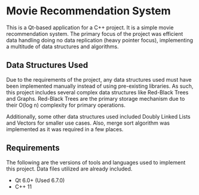# Movie Recommendation System

This is a Qt-based application for a C++ project. It is a simple movie recommendation system. The primary focus of the project was efficient data handling doing no data replication (heavy pointer focus), implementing a multitude of data structures and algorithms. 
<br />

## Data Structures Used
Due to the requirements of the project, any data structures used must have been implemented manually instead of using pre-existing libraries. As such, this project includes several complex data structures like Red-Black Trees and Graphs. Red-Black Trees are the primary storage mechanism due to their O(log n) complexity for primary operations.

Additionally, some other data structures used included Doubly Linked Lists and Vectors for smaller use cases. Also, merge sort algorithm was implemented as it was required in a few places.
<br />

## Requirements
The following are the versions of tools and languages used to implement this project. Data files utilized are already included.

- Qt 6.0+ (Used 6.7.0)
- C++ 11
